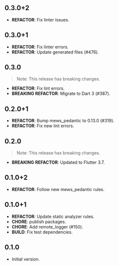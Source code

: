 ## 0.3.0+2

 - **REFACTOR**: Fix linter issues.

## 0.3.0+1

 - **REFACTOR**: Fix linter errors.
 - **REFACTOR**: Update generated files (#476).

## 0.3.0

> Note: This release has breaking changes.

 - **REFACTOR**: Fix lint errors.
 - **BREAKING** **REFACTOR**: Migrate to Dart 3 (#387).

## 0.2.0+1

 - **REFACTOR**: Bump mews_pedantic to 0.13.0 (#319).
 - **REFACTOR**: Fix new lint errors.

## 0.2.0

> Note: This release has breaking changes.

 - **BREAKING** **REFACTOR**: Updated to Flutter 3.7.

## 0.1.0+2

 - **REFACTOR**: Follow new mews_pedantic rules.

## 0.1.0+1

 - **REFACTOR**: Update static analyzer rules.
 - **CHORE**: publish packages.
 - **CHORE**: Add remote_logger (#150).
 - **BUILD**: Fix test dependencies.

## 0.1.0

- Initial version.
